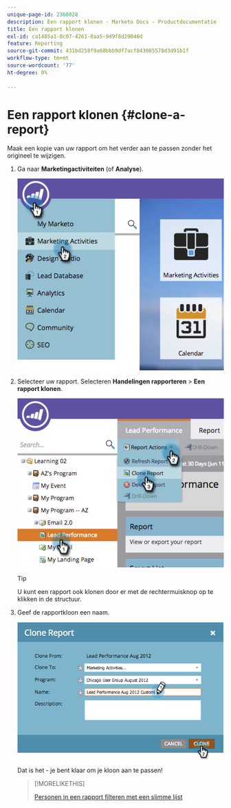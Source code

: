 ```yaml
---
unique-page-id: 2360028
description: Een rapport klonen - Marketo Docs - Productdocumentatie
title: Een rapport klonen
exl-id: ca1485a1-0c07-4261-8aa5-9d9f8d29046d
feature: Reporting
source-git-commit: 431bd258f9a68bbb9df7acf043085578d3d91b1f
workflow-type: tm+mt
source-wordcount: '77'
ht-degree: 0%

---
```


# Een rapport klonen {#clone-a-report}

Maak een kopie van uw rapport om het verder aan te passen zonder het origineel te wijzigen.

1. Ga naar **Marketingactiviteiten** (of **Analyse**).

   ![](assets/image2014-9-16-14-3a23-3a46.png)

1. Selecteer uw rapport. Selecteren **Handelingen rapporteren** > **Een rapport klonen**.

   ![](assets/image2014-9-16-14-3a23-3a53.png)

   >[!TIP]
   >
   >U kunt een rapport ook klonen door er met de rechtermuisknop op te klikken in de structuur.

1. Geef de rapportkloon een naam.

   ![](assets/image2014-9-16-14-3a23-3a57.png)

   Dat is het - je bent klaar om je kloon aan te passen!

   >[!MORELIKETHIS]
   >
   >[Personen in een rapport filteren met een slimme lijst](/help/marketo/product-docs/reporting/basic-reporting/editing-reports/filter-people-in-a-report-with-a-smart-list.md)
